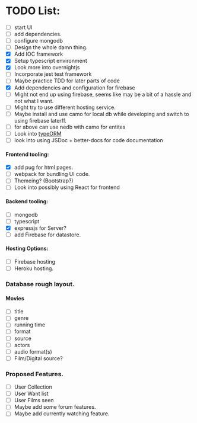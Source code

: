# TODO List:
- [ ] start UI
- [ ] add dependencies.
- [ ] configure mongodb
- [ ] Design the whole damn thing.
- [X] Add IOC framework
- [X] Setup typescript environment
- [X] Look more into overnightjs
- [ ] Incorporate jest test framework
- [ ] Maybe practice TDD for later parts of code
- [X] Add dependencies and configuration for firebase
- [ ] Might not end up using firebase, seems like may be a bit of a hassle and not what I want.
- [ ] Might try to use different hosting service.
- [ ] Maybe install and use camo for local db while developing and switch to using firebase laterff.
- [ ] for above can use nedb with camo for entites
- [ ] Look into [typeORM](https://typeorm.io/#/)
- [ ] look into using JSDoc + better-docs for code documentation

#### Frontend tooling:
- [X] add pug for html pages.
- [ ] webpack for bundling UI code.
- [ ] Themeing? (Bootstrap?)
- [ ] Look into possibly using React for frontend

#### Backend tooling:
- [ ] mongodb
- [ ] typescript
- [X] expressjs for Server?
- [ ] add Firebase for datastore.

#### Hosting Options:
- [ ] Firebase hosting
- [ ] Heroku hosting. 

### Database rough layout.
#### Movies
- [ ] title
- [ ] genre
- [ ] running time
- [ ] format
- [ ] source
- [ ] actors
- [ ] audio format(s)
- [ ] Film/Digital source?

### Proposed Features.
- [ ] User Collection
- [ ] User Want list
- [ ] User Films seen
- [ ] Maybe add some forum features.
- [ ] Maybe add currently watching feature.